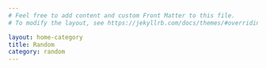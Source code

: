 ```yaml
---
# Feel free to add content and custom Front Matter to this file.
# To modify the layout, see https://jekyllrb.com/docs/themes/#overriding-theme-defaults

layout: home-category
title: Random
category: random
---
```

